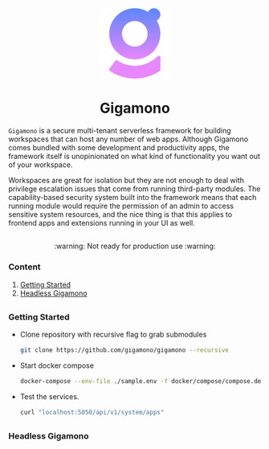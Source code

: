 <div align="center">
    <a href="#" target="_blank">
        <img src="https://raw.githubusercontent.com/appcypher/gigamono-assets/main/avatar-gigamono-boxed.png" alt="Gigamono Logo" width="140" height="140"></img>
    </a>
</div>

<h1 align="center">Gigamono</h1>

`Gigamono` is a secure multi-tenant serverless framework for building workspaces that can host any number of web apps. Although Gigamono comes bundled with some development and productivity apps, the framework itself is unopinionated on what kind of functionality you want out of your workspace.

Workspaces are great for isolation but they are not enough to deal with privilege escalation issues that come from running third-party modules. The capability-based security system built into the framework means that each running module would require the permission of an admin to access sensitive system resources, and the nice thing is that this applies to frontend apps and extensions running in your UI as well.

##

<div align="center">
  :warning: Not ready for production use :warning:
</div>

### Content

1. [Getting Started](#getting-started)
2. [Headless Gigamono](#headless-gigamono)

##

### Getting Started <a name="getting-started" />

- Clone repository with recursive flag to grab submodules

  ```bash
  git clone https://github.com/gigamono/gigamono --recursive
  ```

- Start docker compose

  ```bash
  docker-compose --env-file ./sample.env -f docker/compose/compose.dev.yaml up
  ```

- Test the services.

  ```bash
  curl "localhost:5050/api/v1/system/apps"
  ```

##

### Headless Gigamono <a name="headless-gigamono" />
